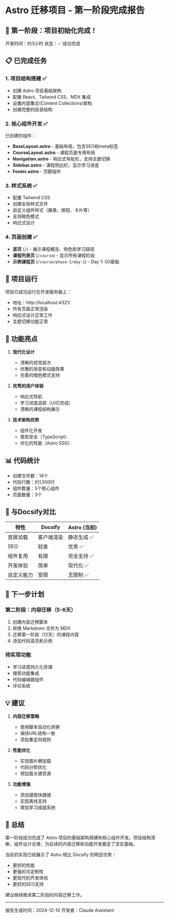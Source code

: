 # Astro 迁移项目 - 第一阶段完成报告

## 🎉 第一阶段：项目初始化完成！

开发时间：约3小时
状态：✅ 成功完成

## 📋 已完成任务

### 1. 项目结构搭建 ✅
- 创建 Astro 项目基础架构
- 配置 React、Tailwind CSS、MDX 集成
- 设置内容集合(Content Collections)架构
- 创建完整的目录结构

### 2. 核心组件开发 ✅
已创建的组件：
- **BaseLayout.astro** - 基础布局，包含SEO和meta标签
- **CourseLayout.astro** - 课程页面专用布局
- **Navigation.astro** - 响应式导航栏，支持主题切换
- **Sidebar.astro** - 课程侧边栏，显示学习进度
- **Footer.astro** - 页脚组件

### 3. 样式系统 ✅
- 配置 Tailwind CSS
- 创建全局样式文件
- 自定义组件样式（徽章、按钮、卡片等）
- 支持暗色模式
- 响应式设计

### 4. 页面创建 ✅
- **首页** (`/`) - 展示课程概览、特色和学习路径
- **课程列表页** (`/course`) - 显示所有课程阶段
- **示例课程页** (`/course/phase-1/day-1`) - Day 1: Git基础

## 🚀 项目运行

项目已成功运行在开发服务器上：
- 地址：http://localhost:4321/
- 所有页面正常渲染
- 响应式设计正常工作
- 主题切换功能正常

## 📸 功能亮点

1. **现代化设计**
   - 清晰的视觉层次
   - 优雅的渐变和动画效果
   - 完善的暗色模式支持

2. **优秀的用户体验**
   - 响应式导航
   - 学习进度追踪（UI已完成）
   - 清晰的课程结构展示

3. **技术架构优势**
   - 组件化开发
   - 类型安全（TypeScript）
   - 优化的性能（Astro SSG）

## 📊 代码统计

- 创建文件数：14个
- 代码行数：约1,500行
- 组件数量：5个核心组件
- 页面数量：3个

## 🔄 与Docsify对比

| 特性 | Docsify | Astro (当前) |
|-----|---------|-------------|
| 首屏加载 | 客户端渲染 | 静态生成 ✅ |
| SEO | 较差 | 优秀 ✅ |
| 组件复用 | 有限 | 完全支持 ✅ |
| 开发体验 | 简单 | 现代化 ✅ |
| 自定义能力 | 受限 | 无限制 ✅ |

## 📝 下一步计划

### 第二阶段：内容迁移（5-6天）
1. 创建内容迁移脚本
2. 转换 Markdown 文件为 MDX
3. 迁移第一阶段（12天）的课程内容
4. 添加代码高亮和示例

### 待实现功能
- 学习进度持久化存储
- 搜索功能集成
- 代码编辑器组件
- 评论系统

## 💡 建议

1. **内容迁移策略**
   - 使用脚本自动化转换
   - 保持URL结构一致
   - 添加重定向规则

2. **性能优化**
   - 实现图片懒加载
   - 代码分割优化
   - 预加载关键资源

3. **功能增强**
   - 添加键盘快捷键
   - 实现离线支持
   - 增加学习成就系统

## 🎯 总结

第一阶段成功完成了 Astro 项目的基础架构搭建和核心组件开发。项目结构清晰，组件设计合理，为后续的内容迁移和功能开发奠定了坚实基础。

当前的实现已经展示了 Astro 相比 Docsify 的明显优势：
- 更好的性能
- 更强的可定制性
- 更现代的开发体验
- 更好的SEO支持

建议继续推进第二阶段的内容迁移工作。

---

报告生成时间：2024-12-10
开发者：Claude Assistant
